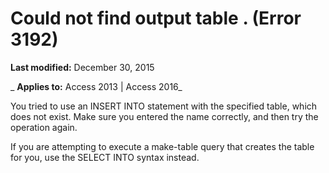 
# Could not find output table <name>. (Error 3192)

 **Last modified:** December 30, 2015

 _ **Applies to:** Access 2013 | Access 2016_

You tried to use an INSERT INTO statement with the specified table, which does not exist. Make sure you entered the name correctly, and then try the operation again.

If you are attempting to execute a make-table query that creates the table for you, use the SELECT INTO syntax instead.
